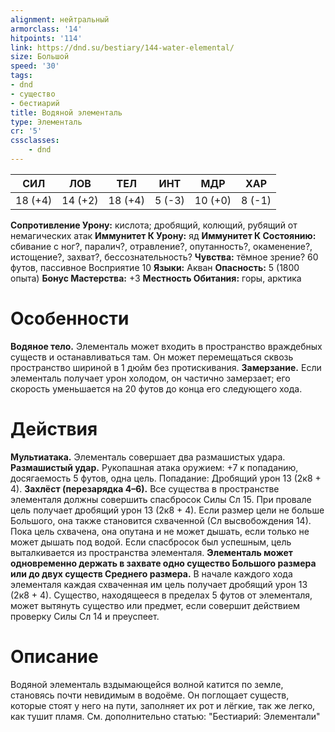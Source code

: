 ```yaml
---
alignment: нейтральный
armorclass: '14'
hitpoints: '114'
link: https://dnd.su/bestiary/144-water-elemental/
size: Большой
speed: '30'
tags:
- dnd
- существо
- бестиарий
title: Водяной элементаль
type: Элементаль
cr: '5'
cssclasses:
    - dnd
---
```



| СИЛ | ЛОВ | ТЕЛ | ИНТ | МДР | ХАР |
|---|---|---|---|---|---|
| 18 (+4) | 14 (+2) | 18 (+4) | 5 (-3) | 10 (+0) | 8 (-1) |
**Сопротивление Урону:** кислота; дробящий, колющий, рубящий от немагических атак
**Иммунитет К Урону:** яд
**Иммунитет К Состоянию:** сбивание с ног?, паралич?, отравление?, опутанность?, окаменение?, истощение?, захват?, бессознательность?
**Чувства:** тёмное зрение? 60 футов, пассивное Восприятие 10
**Языки:** Акван
**Опасность:** 5 (1800 опыта)
**Бонус Мастерства:** +3
**Местность Обитания:** горы, арктика


# Особенности
**Водяное тело.** Элементаль может входить в пространство враждебных существ и останавливаться там. Он может перемещаться сквозь пространство шириной в 1 дюйм без протискивания.
**Замерзание.** Если элементаль получает урон холодом, он частично замерзает; его скорость уменьшается на 20 футов до конца его следующего хода.


# Действия
**Мультиатака.** Элементаль совершает два размашистых удара.
**Размашистый удар.** Рукопашная атака оружием: +7 к попаданию, досягаемость 5 футов, одна цель. Попадание: Дробящий урон 13 (2к8 + 4).
**Захлёст (перезарядка 4–6).** Все существа в пространстве элементаля должны совершить спасбросок Силы Сл 15. При провале цель получает дробящий урон 13 (2к8 + 4). Если размер цели не больше Большого, она также становится схваченной (Сл высвобождения 14). Пока цель схвачена, она опутана и не может дышать, если только не может дышать под водой. Если спасбросок был успешным, цель выталкивается из пространства элементаля.
**Элементаль может одновременно держать в захвате одно существо Большого размера или до двух существ Среднего размера.** В начале каждого хода элементаля каждая схваченная им цель получает дробящий урон 13 (2к8 + 4). Существо, находящееся в пределах 5 футов от элементаля, может вытянуть существо или предмет, если совершит действием проверку Силы Сл 14 и преуспеет.


# Описание
Водяной элементаль вздымающейся волной катится по земле, становясь почти невидимым в водоёме. Он поглощает существ, которые стоят у него на пути, заполняет их рот и лёгкие, так же легко, как тушит пламя. См. дополнительно статью: "Бестиарий: Элементали"